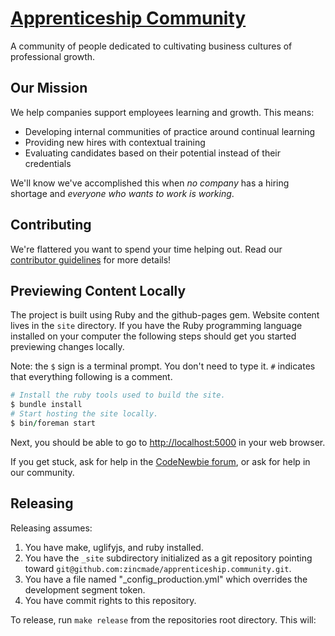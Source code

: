 # [Apprenticeship Community](http://apprenticeship.community)

A community of people dedicated to cultivating business cultures of professional
growth.

## Our Mission
We help companies support employees learning and growth. This means:
* Developing internal communities of practice around continual learning
* Providing new hires with contextual training
* Evaluating candidates based on their potential instead of their credentials

We'll know we've accomplished this when *no company* has a hiring shortage and
*everyone who wants to work is working*.

## Contributing
We're flattered you want to spend your time helping out. Read our [contributor
guidelines](CONTRIBUTING.md) for more details!

## Previewing Content Locally
The project is built using Ruby and the github-pages gem. Website content lives
in the `site` directory. If you have the Ruby programming language
installed on your computer the following steps should get you started
previewing changes locally.

Note: the `$` sign is a terminal prompt. You don't need to type it. `#`
indicates that everything following is a comment.
```ruby
# Install the ruby tools used to build the site.
$ bundle install
# Start hosting the site locally.
$ bin/foreman start
```
Next, you should be able to go to [http://localhost:5000](http://localhost:5000)
in your web browser.

If you get stuck, ask for help in the [CodeNewbie
forum](http://discourse.codenewbie.org), or ask for help in our community.

## Releasing
Releasing assumes:

1. You have make, uglifyjs, and ruby installed.
2. You have the `_site` subdirectory initialized as a git repository pointing
   toward `git@github.com:zincmade/apprenticeship.community.git`.
3. You have a file named "_config_production.yml" which overrides the
   development segment token.
4. You have commit rights to this repository.

To release, run `make release` from the repositories root directory. This will:

